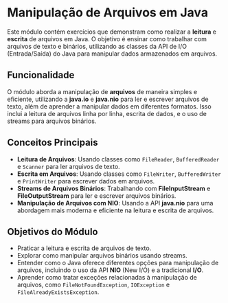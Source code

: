 # Manipulação de Arquivos em Java

Este módulo contém exercícios que demonstram como realizar a **leitura** e **escrita** de arquivos em Java. O objetivo é ensinar como trabalhar com arquivos de texto e binários, utilizando as classes da API de I/O (Entrada/Saída) do Java para manipular dados armazenados em arquivos.

## Funcionalidade

O módulo aborda a manipulação de **arquivos** de maneira simples e eficiente, utilizando a **java.io** e **java.nio** para ler e escrever arquivos de texto, além de aprender a manipular dados em diferentes formatos. Isso inclui a leitura de arquivos linha por linha, escrita de dados, e o uso de streams para arquivos binários.

## Conceitos Principais

- **Leitura de Arquivos**: Usando classes como `FileReader`, `BufferedReader` e `Scanner` para ler arquivos de texto.
- **Escrita em Arquivos**: Usando classes como `FileWriter`, `BufferedWriter` e `PrintWriter` para escrever dados em arquivos.
- **Streams de Arquivos Binários**: Trabalhando com **FileInputStream** e **FileOutputStream** para ler e escrever arquivos binários.
- **Manipulação de Arquivos com NIO**: Usando a API **java.nio** para uma abordagem mais moderna e eficiente na leitura e escrita de arquivos.

## Objetivos do Módulo

- Praticar a leitura e escrita de arquivos de texto.
- Explorar como manipular arquivos binários usando streams.
- Entender como o Java oferece diferentes opções para manipulação de arquivos, incluindo o uso da API **NIO** (New I/O) e a tradicional **I/O**.
- Aprender como tratar exceções relacionadas à manipulação de arquivos, como `FileNotFoundException`, `IOException` e `FileAlreadyExistsException`.
